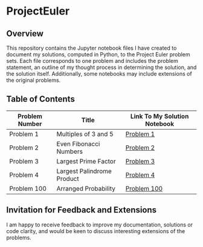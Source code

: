 # ProjectEuler

## Overview 

This repository contains the Jupyter notebook files I have created to document my solutions, computed in Python, to the Project Euler problem sets. Each file corresponds to one problem and includes the problem statement, an outline of my thought process in determining the solution, and the solution itself. Additionally, some notebooks may include extensions of the original problems.

## Table of Contents

| Problem Number | Title                          | Link To My Solution Notebook                  |
|----------------|--------------------------------|-----------------------------------------------|
| Problem 1      | Multiples of 3 and 5           | [Problem 1](ProjectEulerSolutions/Problem1.ipynb) |
| Problem 2      | Even Fibonacci Numbers           | [Problem 2](ProjectEulerSolutions/Problem2.ipynb) |
| Problem 3      | Largest Prime Factor           | [Problem 3](ProjectEulerSolutions/Problem3.ipynb) |
| Problem 4      | Largest Palindrome Product          | [Problem 4](ProjectEulerSolutions/Problem4.ipynb) |
| Problem 100      | Arranged Probability           | [Problem 100](ProjectEulerSolutions/Problem100.ipynb) |

## Invitation for Feedback and Extensions

I am happy to receive feedback to improve my documentation, solutions or code clarity, and would be keen to discuss interesting extensions of the problems. 

